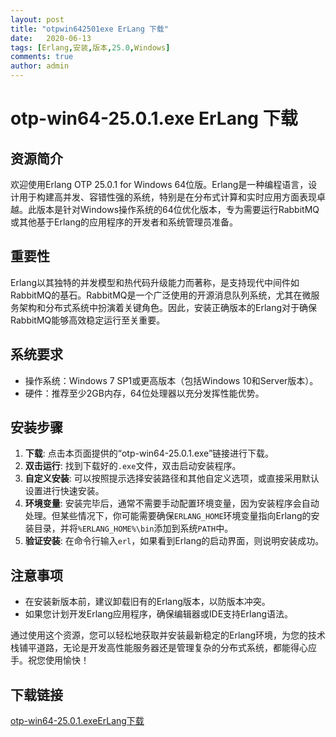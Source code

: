 ```yaml
---
layout: post
title: "otpwin642501exe ErLang 下载"
date:   2020-06-13
tags: [Erlang,安装,版本,25.0,Windows]
comments: true
author: admin
---
```

# otp-win64-25.0.1.exe ErLang 下载

## 资源简介

欢迎使用Erlang OTP 25.0.1 for Windows 64位版。Erlang是一种编程语言，设计用于构建高并发、容错性强的系统，特别是在分布式计算和实时应用方面表现卓越。此版本是针对Windows操作系统的64位优化版本，专为需要运行RabbitMQ或其他基于Erlang的应用程序的开发者和系统管理员准备。

## 重要性

Erlang以其独特的并发模型和热代码升级能力而著称，是支持现代中间件如RabbitMQ的基石。RabbitMQ是一个广泛使用的开源消息队列系统，尤其在微服务架构和分布式系统中扮演着关键角色。因此，安装正确版本的Erlang对于确保RabbitMQ能够高效稳定运行至关重要。

## 系统要求

- 操作系统：Windows 7 SP1或更高版本（包括Windows 10和Server版本）。
- 硬件：推荐至少2GB内存，64位处理器以充分发挥性能优势。

## 安装步骤

1. **下载**: 点击本页面提供的“otp-win64-25.0.1.exe”链接进行下载。
2. **双击运行**: 找到下载好的`.exe`文件，双击启动安装程序。
3. **自定义安装**: 可以按照提示选择安装路径和其他自定义选项，或直接采用默认设置进行快速安装。
4. **环境变量**: 安装完毕后，通常不需要手动配置环境变量，因为安装程序会自动处理。但某些情况下，你可能需要确保`ERLANG_HOME`环境变量指向Erlang的安装目录，并将`%ERLANG_HOME%\bin`添加到系统`PATH`中。
5. **验证安装**: 在命令行输入`erl`，如果看到Erlang的启动界面，则说明安装成功。

## 注意事项

- 在安装新版本前，建议卸载旧有的Erlang版本，以防版本冲突。
- 如果您计划开发Erlang应用程序，确保编辑器或IDE支持Erlang语法。

通过使用这个资源，您可以轻松地获取并安装最新稳定的Erlang环境，为您的技术栈铺平道路，无论是开发高性能服务器还是管理复杂的分布式系统，都能得心应手。祝您使用愉快！

## 下载链接

[otp-win64-25.0.1.exeErLang下载](https://pan.quark.cn/s/873339eb1e02)